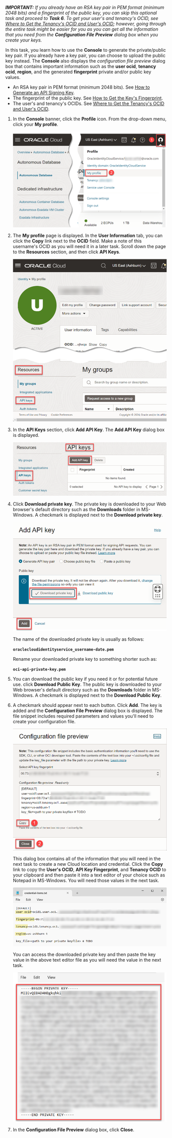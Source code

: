 <!--
    {
        "name":"Generate an RSA key pair",
        "description":"Generate an RSA key pair and get the key's values and fingerprint"
    }
-->

<!-- 
**Author:** Lauran Serhal, Consulting User Assistance Developer
**Last Updated By/Date:** Lauran Serhal, February 2024
-->

_**IMPORTANT:** If you already have an RSA key pair in PEM format (minimum 2048 bits) and a fingerprint of the public key, you can skip this optional task and proceed to **Task 6**. To get your user's and tenancy's OCID, see [Where to Get the Tenancy's OCID and User's OCID](https://docs.oracle.com/en-us/iaas/Content/API/Concepts/apisigningkey.htm#five); however, going through the entire task might be easier for you as you can get all the information that you need from the **Configuration File Preview** dialog box when you create your keys._

In this task, you learn how to use the **Console** to generate the private/public key pair. If you already have a key pair, you can choose to upload the public key instead. The **Console** also displays the _configuration file preview_ dialog box that contains important information such as the **user ocid**, **tenancy ocid**, **region**, and the generated **fingerprint** private and/or public key values.

+ An RSA key pair in PEM format (minimum 2048 bits). See [How to Generate an API Signing Key](https://docs.oracle.com/en-us/iaas/Content/API/Concepts/apisigningkey.htm#two).
+ The fingerprint of the public key. See [How to Get the Key's Fingerprint](https://docs.oracle.com/en-us/iaas/Content/API/Concepts/apisigningkey.htm#four).
+ The user's and tenancy's OCIDs. See [Where to Get the Tenancy's OCID and User's OCID](https://docs.oracle.com/en-us/iaas/Content/API/Concepts/apisigningkey.htm#five).

1. In the **Console** banner, click the **Profile** icon. From the drop-down menu, click your **My profile**.

    ![Click the person icon at the far upper right and click your username.](./images/click-my-profile.png " ")

2. The **My profile** page is displayed. In the **User Information** tab, you can click the **Copy** link next to the **OCID** field. Make a note of this username's OCID as you will need it in a later task. Scroll down the page to the **Resources** section, and then click **API Keys**.

    ![Click Auth Tokens under Resources at the bottom left.](./images/click-api-key.png " ")

3. In the **API Keys** section, click **Add API Key**. The **Add API Key** dialog box is displayed.

    ![Click Add API Key.](./images/click-add-api-key.png " ")

4. Click **Download private key**. The private key is downloaded to your Web browser's default directory such as the **Downloads** folder in MS-Windows. A checkmark is displayed next to the **Download private key**.

    ![Download private key.](./images/download-private-key.png " ")

    The name of the downloaded private key is usually as follows:

    **`oraclecloudidentityservice_username-date.pem`**

    Rename your downloaded private key to something shorter such as:

    **`oci-api-private-key.pem`**

5. You can download the public key if you need it or for potential future use. click **Download Public Key**. The public key is downloaded to your Web browser's default directory such as the **Downloads** folder in MS-Windows. A checkmark is displayed next to the **Download Public Key**.

6. A checkmark should appear next to each button. Click **Add**. The key is added and the **Configuration File Preview** dialog box is displayed. The file snippet includes required parameters and values you'll need to create your configuration file.

    ![Configuration file preview.](./images/config-file-preview.png " ")

    This dialog box contains all of the information that you will need in the next task to create a new Cloud location and credential. Click the **Copy** link to copy the **User's OCID**, **API Key Fingerprint**, and **Tenancy OCID** to your clipboard and then paste it into a text editor of your choice such as Notepad in MS-Windows. You will need those values in the next task.

    ![Credentials items.](./images/credentials-items.png " ")

    You can access the downloaded private key and then paste the key value in the above text editor file as you will need the value in the next task.

    ![Private key value.](./images/get-private-key-value.png " ")

7. In the **Configuration File Preview** dialog box, click **Close**.